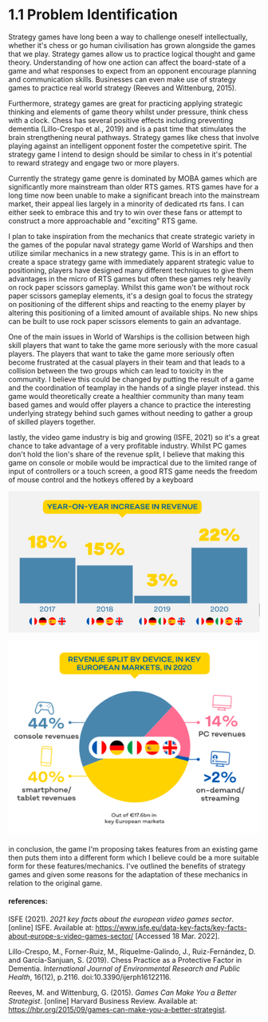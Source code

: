 # 1.1 Problem Identification

Strategy games have long been a way to challenge oneself intellectually, whether it's chess or go human civilisation has grown alongside the games that we play. Strategy games allow us to practice logical thought and game theory. Understanding of how one action can affect the board-state of a game and what responses to expect from an opponent encourage planning and communication skills. Businesses can even make use of strategy games to practice real world strategy (Reeves and Wittenburg, 2015).

Furthermore, strategy games are great for practicing applying strategic thinking and elements of game theory whilst under pressure, think chess with a clock. Chess has several positive effects including preventing dementia (Lillo-Crespo et al., 2019) and is a past time that stimulates the brain strengthening neural pathways. Strategy games like chess that involve playing against an intelligent opponent foster the competetive spirit. The strategy game I intend to design should be similar to chess in it's potential to reward strategy and engage two or more players.

Currently the strategy game genre is dominated by MOBA games which are significantly more mainstream than older RTS games. RTS games have for a long time now been unable to make a significant breach into the mainstream market, their appeal lies largely in a minority of dedicated rts fans. I can either seek to embrace this and try to win over these fans or attempt to construct a more approachable and "exciting" RTS game.

I plan to take inspiration from the mechanics that create strategic variety in the games of the popular naval strategy game World of Warships and then utilize similar mechanics in a new strategy game. This is in an effort to create a space strategy game with immediately apparent strategic value to positioning, players have designed many different techniques to give them advantages in the micro of RTS games but often these games rely heavily on rock paper scissors gameplay. Whilst this game won't be without rock paper scissors gameplay elements, it's a design goal to focus the strategy on positioning of the different ships and reacting to the enemy player by altering this positioning of a limited amount of available ships. No new ships can be built to use rock paper scissors elements to gain an advantage.

One of the main issues in World of Warships is the collision between high skill players that want to take the game more seriously with the more casual players. The players that want to take the game more seriously often become frustrated at the casual players in their team and that leads to a collision between the two groups which can lead to toxicity in the community. I believe this could be changed by putting the result of a game and the coordination of teamplay in the hands of a single player instead. this game would theoretically create a healthier community than many team based games and would offer players a chance to practice the interesting underlying strategy behind such games without needing to gather a group of skilled players together.

lastly, the video game industry is big and growing (ISFE, 2021) so it's a great chance to take advantage of a very profitable industry. Whilst PC games don't hold the lion's share of the revenue split, I believe that making this game on console or mobile would be impractical due to the limited range of input of controllers or a touch screen, a good RTS game needs the freedom of mouse control and the hotkeys offered by a keyboard

![increase in revenue for the european video game industry](<../.gitbook/assets/Screenshot 2022-05-26 at 09.11.33.png>)

![revenue split by device in key european markets](<../.gitbook/assets/Screenshot 2022-05-26 at 09.09.24.png>)

in conclusion, the game I'm proposing takes features from an existing game then puts them into a different form which I believe could be a more suitable form for these features/mechanics. I've outlined the benefits of strategy games and given some reasons for the adaptation of these mechanics in relation to the original game.

#### references:

ISFE (2021). _2021 key facts about the european video games sector_. \[online] ISFE. Available at: https://www.isfe.eu/data-key-facts/key-facts-about-europe-s-video-games-sector/ \[Accessed 18 Mar. 2022].

Lillo-Crespo, M., Forner-Ruiz, M., Riquelme-Galindo, J., Ruiz-Fernández, D. and García-Sanjuan, S. (2019). Chess Practice as a Protective Factor in Dementia. _International Journal of Environmental Research and Public Health_, 16(12), p.2116. doi:10.3390/ijerph16122116.

Reeves, M. and Wittenburg, G. (2015). _Games Can Make You a Better Strategist_. \[online] Harvard Business Review. Available at: https://hbr.org/2015/09/games-can-make-you-a-better-strategist.

&#x20;

